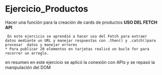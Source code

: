 # Ejercicio_Productos
Hacer una función para  la creación de cards de productos
**USO DEL FETCH API**
```
 En este ejercicio se aprendió a hacer uso del Fetch para extraer datos mediante un URL y manejar respuestas con .then() y .catch()para procesar  datos y manejar errores
* Para publicar 20 elementos en tarjetas realicé un bucle for para recorrer un arreglo.
```
en resumen en este ejercicio se aplicó la conexión con APIs y se repasó la manipulación del DOM
